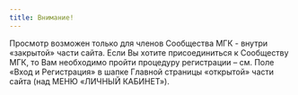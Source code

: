 ```yaml
---
title: Внимание!
---
```

Просмотр возможен только для членов Сообщества МГК - внутри «закрытой» части сайта. Если Вы хотите присоединиться к Сообществу МГК, то Вам необходимо пройти процедуру регистрации – см. Поле «Вход и Регистрация» в шапке Главной страницы «открытой» части сайта (над МЕНЮ «ЛИЧНЫЙ КАБИНЕТ»).
